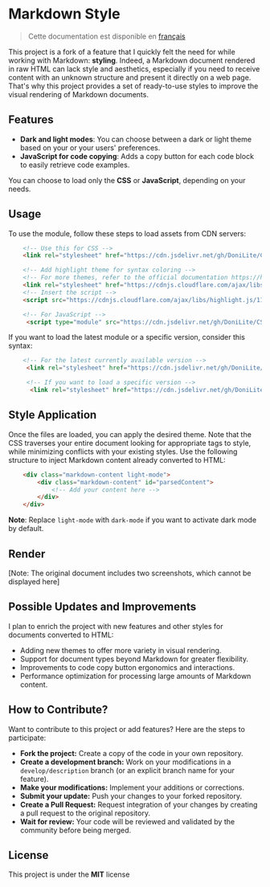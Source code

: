 
# Markdown Style

> Cette documentation est disponible en [français](./readme.fr.md)

This project is a fork of a feature that I quickly felt the need for while working with Markdown: **styling**. Indeed, a Markdown document rendered in raw HTML can lack style and aesthetics, especially if you need to receive content with an unknown structure and present it directly on a web page. That's why this project provides a set of ready-to-use styles to improve the visual rendering of Markdown documents.

## Features

- **Dark and light modes**: You can choose between a dark or light theme based on your or your users' preferences.
- **JavaScript for code copying**: Adds a copy button for each code block to easily retrieve code examples.

You can choose to load only the **CSS** or **JavaScript**, depending on your needs.

## Usage

To use the module, follow these steps to load assets from CDN servers:

```html
    <!-- Use this for CSS -->
    <link rel="stylesheet" href="https://cdn.jsdelivr.net/gh/DoniLite/CSS/md.css">

    <!-- Add highlight theme for syntax coloring -->
    <!-- For more themes, refer to the official documentation https://highlightjs.org/#usage -->
    <link rel="stylesheet" href="https://cdnjs.cloudflare.com/ajax/libs/highlight.js/11.8.0/styles/github-dark.min.css"/>
    <!-- Insert the script -->
    <script src="https://cdnjs.cloudflare.com/ajax/libs/highlight.js/11.8.0/highlight.min.js"></script>

    <!-- For JavaScript -->
     <script type="module" src="https://cdn.jsdelivr.net/gh/DoniLite/CSS/md.js" defer></script>
```

If you want to load the latest module or a specific version, consider this syntax:

```html
    <!-- For the latest currently available version -->
     <link rel="stylesheet" href="https://cdn.jsdelivr.net/gh/DoniLite/CSS@latest/md.css">

     <!-- If you want to load a specific version -->
      <link rel="stylesheet" href="https://cdn.jsdelivr.net/gh/DoniLite/CSS@{{specific_version_number}}/md.css">
```

## Style Application

Once the files are loaded, you can apply the desired theme. Note that the CSS traverses your entire document looking for appropriate tags to style, while minimizing conflicts with your existing styles. Use the following structure to inject Markdown content already converted to HTML:

```html
    <div class="markdown-content light-mode">
        <div class="markdown-content" id="parsedContent">
            <!-- Add your content here -->
        </div>
    </div>
```

**Note**: Replace `light-mode` with `dark-mode` if you want to activate dark mode by default.

## Render

[Note: The original document includes two screenshots, which cannot be displayed here]

## Possible Updates and Improvements

I plan to enrich the project with new features and other styles for documents converted to HTML:

- Adding new themes to offer more variety in visual rendering.
- Support for document types beyond Markdown for greater flexibility.
- Improvements to code copy button ergonomics and interactions.
- Performance optimization for processing large amounts of Markdown content.

## How to Contribute?

Want to contribute to this project or add features? Here are the steps to participate:

- **Fork the project:** Create a copy of the code in your own repository.
- **Create a development branch:** Work on your modifications in a `develop/description` branch (or an explicit branch name for your feature).
- **Make your modifications:** Implement your additions or corrections.
- **Submit your update:** Push your changes to your forked repository.
- **Create a Pull Request:** Request integration of your changes by creating a pull request to the original repository.
- **Wait for review:** Your code will be reviewed and validated by the community before being merged.

## License

This project is under the **MIT** license
